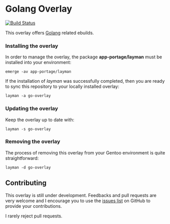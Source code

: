 # Golang Overlay

[![Build Status](https://travis-ci.org/Dr-Terrible/go-overlay.png)](https://travis-ci.org/Dr-Terrible/go-overlay)

This overlay offers [Golang](https://golang.org) related ebuilds.


### Installing the overlay

In order to manage the overlay, the package **app-portage/layman** must be installed into your environment:

```
emerge -av app-portage/layman
```

If the installation of _layman_ was successfully completed, then you are ready to sync this repository to your locally installed overlay:

```
layman -a go-overlay
```


### Updating the overlay

Keep the overlay up to date with:

```
layman -s go-overlay
```


### Removing the overlay

The process of removing this overlay from your Gentoo environment is quite straightforward:

```
layman -d go-overlay
```

## Contributing

This overlay is still under development. Feedbacks and pull requests are very welcome and I encourage you to use the [issues list](https://github.com/Dr-Terrible/go-overlay/issues) on GitHub to provide your contributions.

I rarely reject pull requests.